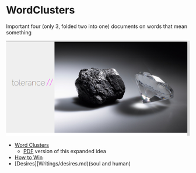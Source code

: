 WordClusters
============

Important four (only 3, folded two into one) documents on words that mean something

![Image](Writings/img/coal%20to%20diamonds.png?raw=true)

- [Word Clusters](Writings/word%20clusters.md)
	- [PDF][wc_pdf] version of this expanded idea
- [How to Win](Writings/How%20to%20Win.md)
- [Desires][Writings/desires.md)(soul and human)


[wc_pdf]: (Writings/docs/Word%20clusters.pdf)